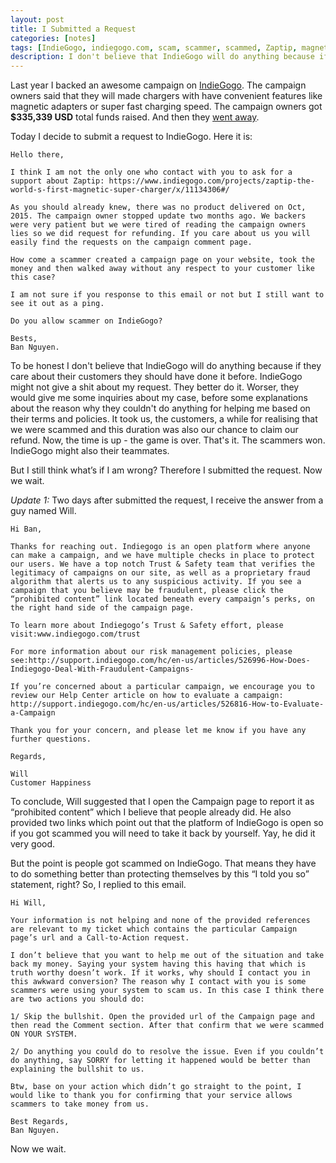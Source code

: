 ```yaml
---
layout: post
title: I Submitted a Request
categories: [notes]
tags: [IndieGogo, indiegogo.com, scam, scammer, scammed, Zaptip, magnetic super charger]
description: I don't believe that IndieGogo will do anything because if they care about their customers they should have done it before.
---
```



Last year I backed an awesome campaign on [IndieGogo](https://www.indiegogo.com). The campaign owners said that they will made chargers with have convenient features like magnetic adapters or super fast charging speed. The campaign owners got **$335,339 USD** total funds raised. And then they [went away](https://www.indiegogo.com/projects/zaptip-the-world-s-first-magnetic-super-charger/x/11134306#/comments).

Today I decide to submit a request to IndieGogo. Here it is:

	Hello there,

	I think I am not the only one who contact with you to ask for a support about Zaptip: https://www.indiegogo.com/projects/zaptip-the-world-s-first-magnetic-super-charger/x/11134306#/

	As you should already knew, there was no product delivered on Oct, 2015. The campaign owner stopped update two months ago. We backers were very patient but we were tired of reading the campaign owners lies so we did request for refunding. If you care about us you will easily find the requests on the campaign comment page.

	How come a scammer created a campaign page on your website, took the money and then walked away without any respect to your customer like this case?

	I am not sure if you response to this email or not but I still want to see it out as a ping.

	Do you allow scammer on IndieGogo?

	Bests,
	Ban Nguyen.

To be honest I don't believe that IndieGogo will do anything because if they care about their customers they should have done it before. IndieGogo might not give a shit about my request. They better do it. Worser, they would give me some inquiries about my case, before some explanations about the reason why they couldn't do anything for helping me based on their terms and policies. It took us, the customers, a while for realising that we were scammed and this duration was also our chance to claim our refund. Now, the time is up - the game is over. That's it. The scammers won. IndieGogo might also their teammates.

But I still think what’s if I am wrong? Therefore I submitted the request. Now we wait.

*Update 1:* Two days after submitted the request, I receive the answer from a guy named Will.

	Hi Ban,

	Thanks for reaching out. Indiegogo is an open platform where anyone can make a campaign, and we have multiple checks in place to protect our users. We have a top notch Trust & Safety team that verifies the legitimacy of campaigns on our site, as well as a proprietary fraud algorithm that alerts us to any suspicious activity. If you see a campaign that you believe may be fraudulent, please click the “prohibited content” link located beneath every campaign’s perks, on the right hand side of the campaign page.

	To learn more about Indiegogo’s Trust & Safety effort, please visit:www.indiegogo.com/trust

	For more information about our risk management policies, please see:http://support.indiegogo.com/hc/en-us/articles/526996-How-Does-Indiegogo-Deal-With-Fraudulent-Campaigns-

	If you’re concerned about a particular campaign, we encourage you to review our Help Center article on how to evaluate a campaign: http://support.indiegogo.com/hc/en-us/articles/526816-How-to-Evaluate-a-Campaign

	Thank you for your concern, and please let me know if you have any further questions.

	Regards,

	Will
	Customer Happiness

To conclude, Will suggested that I open the Campaign page to report it as “prohibited content” which I believe that people already did. He also provided two links  which point out that the platform of IndieGogo is open so if you got scammed you will need to take it back by yourself. Yay, he did it very good.

But the point is people got scammed on IndieGogo. That means they have to do something better than protecting themselves by this “I told you so” statement, right? So, I replied to this email.

	Hi Will,

	Your information is not helping and none of the provided references are relevant to my ticket which contains the particular Campaign page’s url and a Call-to-Action request.

	I don’t believe that you want to help me out of the situation and take back my money. Saying your system having this having that which is truth worthy doesn’t work. If it works, why should I contact you in this awkward conversion? The reason why I contact with you is some scammers were using your system to scam us. In this case I think there are two actions you should do:

	1/ Skip the bullshit. Open the provided url of the Campaign page and then read the Comment section. After that confirm that we were scammed ON YOUR SYSTEM.

	2/ Do anything you could do to resolve the issue. Even if you couldn’t do anything, say SORRY for letting it happened would be better than explaining the bullshit to us.

	Btw, base on your action which didn’t go straight to the point, I would like to thank you for confirming that your service allows scammers to take money from us.

	Best Regards,
	Ban Nguyen.

Now we wait.